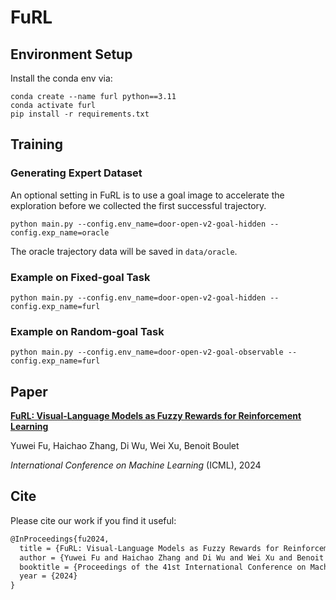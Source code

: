 # FuRL

## Environment Setup

Install the conda env via:

```shell
conda create --name furl python==3.11
conda activate furl
pip install -r requirements.txt
```

## Training

### Generating Expert Dataset

An optional setting in FuRL is to use a goal image to accelerate the exploration before we collected the first successful trajectory.

```script
python main.py --config.env_name=door-open-v2-goal-hidden --config.exp_name=oracle
```

The oracle trajectory data will be saved in `data/oracle`.

### Example on Fixed-goal Task

```
python main.py --config.env_name=door-open-v2-goal-hidden --config.exp_name=furl
```

### Example on Random-goal Task

```
python main.py --config.env_name=door-open-v2-goal-observable --config.exp_name=furl
```

## Paper

[**FuRL: Visual-Language Models as Fuzzy Rewards for Reinforcement Learning**](https://arxiv.org/pdf/2406.00645)

Yuwei Fu, Haichao Zhang, Di Wu, Wei Xu, Benoit Boulet

*International Conference on Machine Learning* (ICML), 2024

## Cite

Please cite our work if you find it useful:

```txt
@InProceedings{fu2024,
  title = {FuRL: Visual-Language Models as Fuzzy Rewards for Reinforcement Learning},
  author = {Yuwei Fu and Haichao Zhang and Di Wu and Wei Xu and Benoit Boulet},
  booktitle = {Proceedings of the 41st International Conference on Machine Learning},
  year = {2024}
}
```
